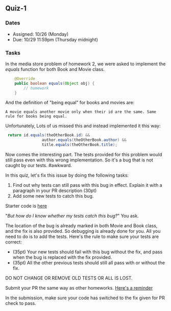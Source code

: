 ## Quiz-1

### Dates

- Assigned: 10/26 (Monday)
- Due: 10/29 11:59pm (Thursday midnight)

### Tasks

In the media store problem of homework 2, we were asked to implement the *equals* function for both Book and Movie class.

```java
    @Override
    public boolean equals(Object obj) {
        // homework
    }
```

And the definition of "being equal" for books and movies are:

```
A movie equals another movie only when their id are the same. Same rule for books being equal.
```

Unfortunately, Lots of us missed this and instead implemented it this way:

```java
 return id.equals(theOtherBook.id) &&
                author.equals(theOtherBook.author) &&
                title.equals(theOtherBook.title);
```

Now comes the interesting part. The tests provided for this problem would still pass even with this wrong implementation. So it's a bug that is not caught by our tests. #awkward.

In this quiz, let's fix this issue by doing the following tasks:

1. Find out why tests can still pass with this bug in effect. Explain it with a paragraph in your PR description (30pt)
2. Add some new tests to catch this bug.

Starter code is [here](https://github.com/pdgetrf/media-store-bug-fix.git)

"*But how do I know whether my tests catch this bug?*" You ask.

The location of the bug is already marked in both Movie and Book class, and the fix is also provided. So debugging is already done for you. All you need to do is to add the tests. Here's the rule to make sure your tests are correct:

- (35pt) Your new tests should fail with this bug without the fix, and pass when the bug is replaced with the fix provided. 
- (35pt) All the other previous tests should still all pass with or without the fix. 

DO NOT CHANGE OR REMOVE OLD TESTS OR ALL IS LOST.

Submit your PR the same way as other homeworks. [Here's a reminder](https://github.com/pdgetrf/CSS143B-2020Fall/tree/master/homework/homework_2#work-instruction)

In the submission, make sure your code has switched to the fix given for PR check to pass.


